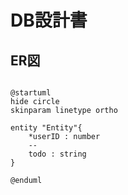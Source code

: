 # DB設計書

## ER図

```planuml

@startuml
hide circle
skinparam linetype ortho

entity "Entity"{
    *userID : number
    --
    todo : string
}

@enduml

```